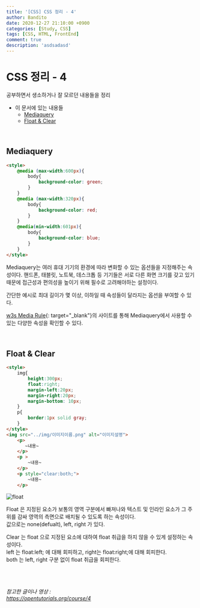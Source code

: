 ```yaml
---
title: '[CSS] CSS 정리 - 4'
author: Bandito
date: 2020-12-27 21:10:00 +0900
categories: [Study, CSS]
tags: [CSS, HTML, FrontEnd]
comment: true
description: 'asdsadasd'
---
```


# CSS 정리 - 4

공부하면서 생소하거나 잘 모르던 내용들을 정리

+ 이 문서에 있는 내용들
    - [Mediaquery](#mediaquery)
    - [Float & Clear](#float--clear)


<br/>

## Mediaquery
```html
<style>
    @media (max-width:600px){
        body{
            background-color: green;
        }
    }
    @media (max-width:320px){
        body{
            background-color: red;
        }
    }
    @media(min-width:601px){
        body{
            background-color: blue;
        }
    }
</style>
```

Mediaquery는 여러 휴대 기기의 환경에 따라 변화할 수 있는 옵션들을 지정해주는 속성이다. 핸드폰, 태블릿, 노트북, 데스크톱 등 기기들은 서로 다른 화면 크기를 갖고 있기 때문에 접근성과 편의성을 높이기 위해 필수로 고려해야하는 설정이다.   

간단한 예시로 최대 길이가 몇 이상, 이하일 때 속성들이 달라지는 옵션을 부여할 수 있다.

[w3s Media Rule](#https://www.w3schools.com/cssref/css3_pr_mediaquery.asp){: target="_blank"}의 사이트를 통해 Mediaquery에서 사용할 수 있는 다양한 속성을 확인할 수 있다.

<br/>

## Float & Clear
```html
<style>
    img{
        height:300px;
        float:right;
        margin-left:20px;
        margin-right:20px;
        margin-bottom: 10px;
    }
    p{
        border:1px solid gray;
    }
</style>
<img src="../img/이미지이름.png" alt="이미지설명">
    <p>
       ~내용~
    </p>
    <p >
        ~내용~
    </p>
    <p style="clear:both;">
        ~내용~
    </p>
```
![float](https://drive.google.com/uc?export=view&id=13F-4M689_xHmB_RhrdUUPnnc4AvIe_gq)     


Float 은 지정된 요소가 보통의 영역 구분에서 빠져나와 텍스트 및 인라인 요소가 그 주위를 감싸 영역의 측면으로 배치될 수 있도록 하는 속성이다.   
값으로는 none(defualt), left, right 가 있다.    

Clear 는 float 으로 지정된 요소에 대하여 float 취급을 하지 않을 수 있게 설정하는 속성이다.   
left 는 float:left; 에 대해 회피하고, right는 float:right;에 대해 회피한다.   
both 는 left, right 구분 없이 float 취급을 회피한다.    





<br/><br/><br/>
_참고한 글이나 영상 :_   
_<https://opentutorials.org/course/4>_   
